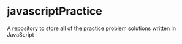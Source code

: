 # javascriptPractice
A repository to store all of the practice problem solutions written in JavaScript
